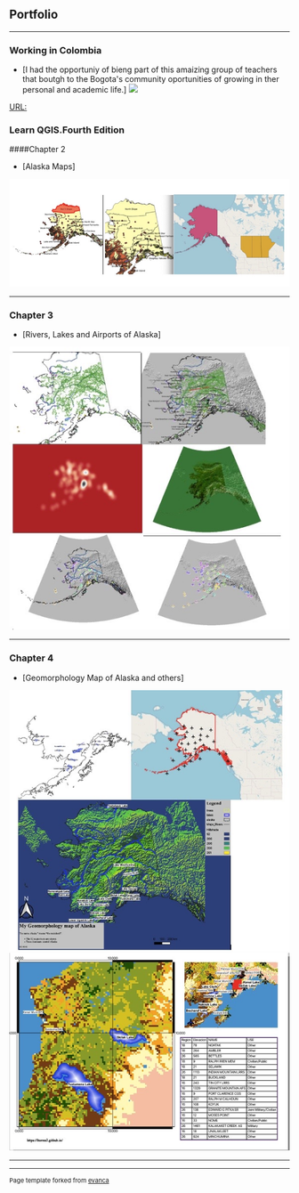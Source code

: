 ## Portfolio

---
### Working in Colombia
- [I had the opportuniy of bieng part of this amaizing group of teachers that boutgh to the Bogota's community oportunities of growing in ther personal and academic life.]
 <a href="https://youtu.be/CsW9gm01qoE?list=LL"><img src="ltorres2.github.io/images/3C7550E5-8F23-4F7F-812B-AB26C26E5197.jpeg?raw=true"/></a> 


<URL:>
### Learn QGIS.Fourth Edition
####Chapter 2 

- [Alaska Maps]
<img src="/images/Chapter 2.jpeg?raw=true"/>

---

### Chapter 3

- [Rivers, Lakes and Airports of Alaska]
<img src="/images/Chapter 3.jpeg?raw=true"/>

---

### Chapter 4

- [Geomorphology Map of Alaska and others]
<img src="/images/Chapter 4.jpeg?raw=true"/>
<img src="/images/Image 3-02-21 at 3.08 PM.jpeg?raw=true"/>

---



---
<p style="font-size:11px">Page template forked from <a href="https://github.com/evanca/quick-portfolio">evanca</a></p>
<!-- Remove above link if you don't want to attibute -->

